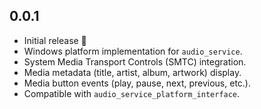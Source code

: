 ## 0.0.1

* Initial release 🎉
* Windows platform implementation for `audio_service`.
* System Media Transport Controls (SMTC) integration.
* Media metadata (title, artist, album, artwork) display.
* Media button events (play, pause, next, previous, etc.).
* Compatible with `audio_service_platform_interface`.
